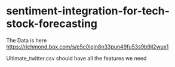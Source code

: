 # sentiment-integration-for-tech-stock-forecasting
The Data is here https://richmond.box.com/s/e5c0lqln8n33pun49fu53s9b9jl2wux1

Ultimate_twitter.csv should have all the features we need
